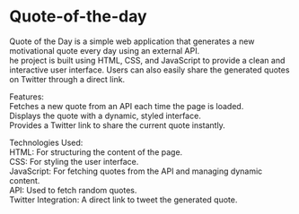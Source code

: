 # Quote-of-the-day
Quote of the Day is a simple web application that generates a new motivational quote every day using an external API.<br>
he project is built using HTML, CSS, and JavaScript to provide a clean and interactive user interface. Users can also easily share the generated quotes on Twitter through a direct link.<br>

Features:<br>
Fetches a new quote from an API each time the page is loaded.<br>
Displays the quote with a dynamic, styled interface.<br>
Provides a Twitter link to share the current quote instantly.<br>

Technologies Used:<br>
HTML: For structuring the content of the page.<br>
CSS: For styling the user interface.<br>
JavaScript: For fetching quotes from the API and managing dynamic content.<br>
API: Used to fetch random quotes.<br>
Twitter Integration: A direct link to tweet the generated quote.<br>
